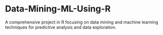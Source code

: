 # Data-Mining-ML-Using-R
A comprehensive project in R focusing on data mining and machine learning techniques for predictive analysis and data exploration.
